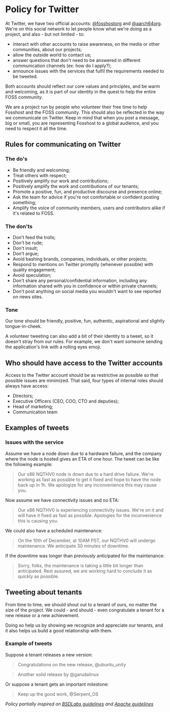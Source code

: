 # Policy for Twitter

At Twitter, we have two official accounts: [\@fosshostorg](https://twitter.com/fosshostorg "Fosshost") and [\@aarch64org](https://twitter.com/aarch64org "AArch64").  We're on this social network to let people know what we're doing as a project, and also - but not limited - to:

- interact with other accounts to raise awareness, on the media or other communities, about our projects;
- allow the outside world to contact us;
- answer questions that don't need to be answered in different communication channels (ex: how do I apply?);
- announce issues with the services that fulfil the requirements needed to be tweeted. 

Both accounts should reflect our core values and principles, and be warm and welcoming, as it is part of our identity in the quest to help the entire FOSS community.

We are a project run by people who volunteer their free time to help Fosshost and the FOSS community. This should also be reflected in the way we communicate on Twitter. Keep in mind that when you post a message, big or small, you are representing Fosshost to a global audience, and you need to respect it all the time.

## Rules for communicating on Twitter

### The do's

- Be friendly and welcoming;
- Treat others with respect;
- Positively amplify our work and contributions;
- Positively amplify the work and contributions of our tenants;
- Promote a positive, fun, and productive discourse and presence online;
- Ask the team for advice if you're not comfortable or confident posting something;
- Amplify the voice of community members, users and contributors alike if it's related to FOSS.

### The don'ts

- Don't feed the trolls;
- Don't be rude;
- Don't insult;
- Don't argue;
- Avoid bashing brands, companies, individuals, or other projects;
- Respond to mentions on Twitter promptly (whenever possible) with quality engagement;
- Avoid speculation;
- Don't share any personal/confidential information, including any information shared with you in confidence or within private channels;
- Don't post anything on social media you wouldn't want to see reported on news sites.

### Tone

Our tone should be friendly, positive, fun, authentic, aspirational and slightly tongue-in-cheek.

A volunteer tweeting can also add a bit of their identity to a tweet, so it doesn't stray from our rules. For example, we don't want someone sending the application's link with a rolling eyes emoji.

## Who should have access to the Twitter accounts

Access to the Twitter account should be as restrictive as possible so that possible issues are minimized. That said, four types of internal roles should always have access:
- Directors;
- Executive Officers (CEO, COO, CTO and deputies);
- Head of marketing;
- Communication team

## Examples of tweets

### Issues with the service

Assume we have a node down due to a hardware failure, and the company where the node is hosted gives an ETA of one hour. The tweet can be like the following example:

> Our x86 NQTHV0 node is down due to a hard drive failure. We're working as fast as possible to get it fixed and hope to have the node back up in 1h. We apologize for any inconvenience this may cause you.

Now assume we have connectivity issues and no ETA:

> Our x86 NQTHV0 is experiencing connectivity issues. We're on it and will have it fixed as fast as possible. Apologies for the inconvenience this is causing you.

We could also have a scheduled maintenance:

> On the 10th of December, at 10AM PST, our NQTHV0 will undergo maintenance. We anticipate 30 minutes of downtime.

If the downtime was longer than previously anticipated for the maintenance:

> Sorry, folks, the maintenance is taking a little bit longer than anticipated. Rest assured, we are working hard to conclude it as quickly as possible.

## Tweeting about tenants

From time to time, we should shout out to a tenant of ours, no matter the size of the project. We could - and should - even congratulate a tenant for a new release or a new achievement.

Doing so help us by showing we recognize and appreciate our tenants, and it also helps us build a good relationship with them.

### Example of tweets

Suppose a tenant releases a new version:

> Congratulations on the new release, @ubuntu_unity

> Another solid release by @garudalinux

Or suppose a tenant gets an important milestone:

> Keep up the good work, @Serpent_OS

_Policy partially inspired on [BSDLabs guidelines](https://github.com/bsdlabs/community/blob/main/guidelines.md) and [Apache guidelines](https://www.apache.org/foundation/marks/socialmedia)_
